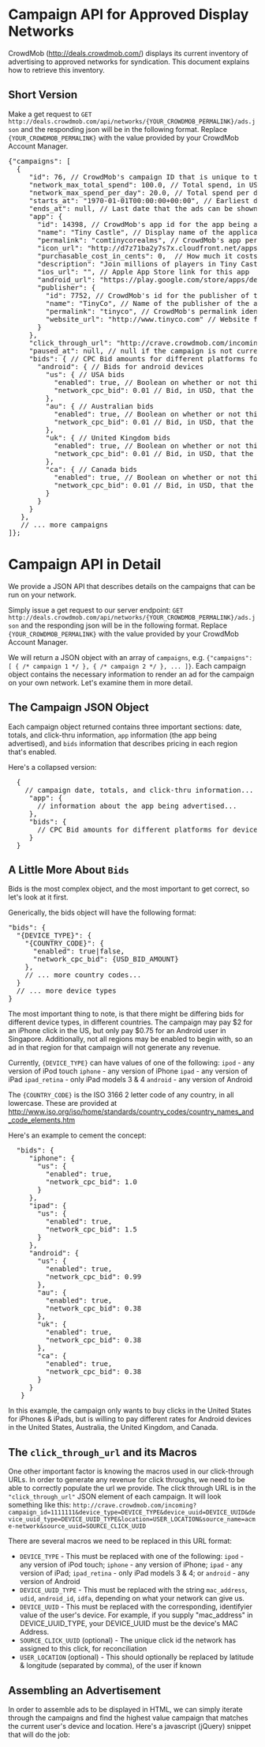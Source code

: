 Campaign API for Approved Display Networks
==========================================

CrowdMob (http://deals.crowdmob.com/) displays its current inventory of advertising to approved networks for syndication.  This document explains how to retrieve this inventory.


Short Version
-------------
Make a get request to `GET http://deals.crowdmob.com/api/networks/{YOUR_CROWDMOB_PERMALINK}/ads.json` and the responding json will be in the following format.  Replace `{YOUR_CROWDMOB_PERMALINK}` with the value provided by your CrowdMob Account Manager.


<pre class="json">
{"campaigns": [
  {
     "id": 76, // CrowdMob's campaign ID that is unique to these bid amounts
     "network_max_total_spend": 100.0, // Total spend, in USD that can be spent by the network
     "network_max_spend_per_day": 20.0, // Total spend per day, in USD that can be spent by the network
     "starts_at": "1970-01-01T00:00:00+00:00", // Earliest date that the ads can be shown for this campaign ID
     "ends_at": null, // Last date that the ads can be shown for this campaign ID (or null for "forever")
     "app": {
       "id": 14398, // CrowdMob's app id for the app being advertised in this campaign
       "name": "Tiny Castle", // Display name of the application
       "permalink": "comtinycorealms", // CrowdMob's app permalink identifier for the app being advertised in this campaign
       "icon_url": "http://d7z71ba2y7s7x.cloudfront.net/apps/icons/14398-icon.:format?1361413867",  // URL of app icon
       "purchasable_cost_in_cents": 0,  // How much it costs the user to get this app on their device
       "description": "Join millions of players in Tiny Castle and save your family's ancient castle from the Evil Queen!",  // CrowdMob's app single-sentence description for the app being advertised in this campaign
       "ios_url": "", // Apple App Store link for this app
       "android_url": "https://play.google.com/store/apps/details?id=com.tinyco.realms", // Google Play Store link for this app
       "publisher": {
         "id": 7752, // CrowdMob's id for the publisher of the app being advertised in this campaign
         "name": "TinyCo", // Name of the publisher of the app being advertised in this campaign
         "permalink": "tinyco", // CrowdMob's permalink identifier for the publisher of the app being advertised in this campaign
         "website_url": "http://www.tinyco.com" // Website for the publisher of the app being advertised in this campaign
       }
     },
     "click_through_url": "http://crave.crowdmob.com/incoming?campaign_id=76&device_type=DEVICE_TYPE&device_uuid=DEVICE_UUID&device_uuid_type=DEVICE_UUID_TYPE&location=USER_LOCATION&source_name={YOUR_CROWDMOB_PERMALINK}&source_uuid=SOURCE_CLICK_UUID", // Click through URL with macros to be replaced when shown in the ad for the particular device / impression
     "paused_at": null, // null if the campaign is not currently paused.  A datetime if the campaign is currently paused
     "bids": { // CPC Bid amounts for different platforms for devices based in different locales
       "android": { // Bids for android devices
         "us": { // USA bids
           "enabled": true, // Boolean on whether or not this locale is enabled in for this campaign
           "network_cpc_bid": 0.01 // Bid, in USD, that the campaign is willing to pay per click for devices in this locale
         },
         "au": { // Australian bids
           "enabled": true, // Boolean on whether or not this locale is enabled in for this campaign
           "network_cpc_bid": 0.01 // Bid, in USD, that the campaign is willing to pay per click for devices in this locale
         },
         "uk": { // United Kingdom bids
           "enabled": true, // Boolean on whether or not this locale is enabled in for this campaign
           "network_cpc_bid": 0.01 // Bid, in USD, that the campaign is willing to pay per click for devices in this locale
         },
         "ca": { // Canada bids
           "enabled": true, // Boolean on whether or not this locale is enabled in for this campaign
           "network_cpc_bid": 0.01 // Bid, in USD, that the campaign is willing to pay per click for devices in this locale
         }
       }
     }
   },
   // ... more campaigns
]};
</pre>


Campaign API in Detail
======================

We provide a JSON API that describes details on the campaigns that can be run on your network.  

Simply issue a get request to our server endpoint: `GET http://deals.crowdmob.com/api/networks/{YOUR_CROWDMOB_PERMALINK}/ads.json` and the responding json will be in the following format.  Replace `{YOUR_CROWDMOB_PERMALINK}` with the value provided by your CrowdMob Account Manager.

We will return a JSON object with an array of `campaigns`, e.g. `{"campaigns": [ { /* campaign 1 */ }, { /* campaign 2 */ }, ... ]}`.  Each campaign object contains the necessary information to render an ad for the campaign on your own network.  Let's examine them in more detail.

The Campaign JSON Object
------------------------

Each campaign object returned contains three important sections: date, totals, and click-thru information, `app` information (the app being advertised), and `bids` information that describes pricing in each region that's enabled.  

Here's a collapsed version:
<pre class="json">
  {
    // campaign date, totals, and click-thru information...
     "app": {
       // information about the app being advertised...
     },
     "bids": { 
       // CPC Bid amounts for different platforms for devices based in different locales...
     }
  }
</pre> 

A Little More About `Bids`
--------------------------

Bids is the most complex object, and the most important to get correct, so let's look at it first.  

Generically, the bids object will have the following format:

<pre class="json">
"bids": {
  "{DEVICE_TYPE}": {
    "{COUNTRY_CODE}": {
      "enabled": true|false,
      "network_cpc_bid": {USD_BID_AMOUNT}
    },
    // ... more country codes...
  }
  // ... more device types
}
</pre>

The most important thing to note, is that there might be differing bids for different device types, in different countries.  The campaign may pay $2 for an iPhone click in the US, but only pay $0.75 for an Android user in Singapore.  Additionally, not all regions may be enabled to begin with, so an ad in that region for that campaign will not generate any revenue.

Currently, `{DEVICE_TYPE}` can have values of one of the following:
`ipod` - any version of iPod touch
`iphone` - any version of iPhone
`ipad` - any version of iPad
`ipad_retina` - only iPad models 3 & 4
`android` - any version of Android

The `{COUNTRY_CODE}` is the ISO 3166 2 letter code of any country, in all lowercase.  These are provided at http://www.iso.org/iso/home/standards/country_codes/country_names_and_code_elements.htm

Here's an example to cement the concept:

<pre>
  "bids": {
     "iphone": {
       "us": {
         "enabled": true,
         "network_cpc_bid": 1.0
       }
     },
     "ipad": {
       "us": {
         "enabled": true,
         "network_cpc_bid": 1.5
       }
     },
     "android": {
       "us": {
         "enabled": true,
         "network_cpc_bid": 0.99
       },
       "au": {
         "enabled": true,
         "network_cpc_bid": 0.38
       },
       "uk": {
         "enabled": true,
         "network_cpc_bid": 0.38
       },
       "ca": {
         "enabled": true,
         "network_cpc_bid": 0.38
       }
     }
   }
</pre>

In this example, the campaign only wants to buy clicks in the United States for iPhones & iPads, but is willing to pay different rates for Android devices in the United States, Australia, the United Kingdom, and Canada.


The `click_through_url` and its Macros
--------------------------------------

One other important factor is knowing the macros used in our click-through URLs.  In order to generate any revenue for click throughs, we need to be able to correctly populate the url we provide.  The click through URL is in the `"click_through_url"` JSON element of each campaign.  It will look something like this: `http://crave.crowdmob.com/incoming?campaign_id=1111111&device_type=DEVICE_TYPE&device_uuid=DEVICE_UUID&device_uuid_type=DEVICE_UUID_TYPE&location=USER_LOCATION&source_name=acme-network&source_uuid=SOURCE_CLICK_UUID`

There are several macros we need to be replaced in this URL format:

* `DEVICE_TYPE` - This must be replaced with one of the following: `ipod` - any version of iPod touch; `iphone` - any version of iPhone; `ipad` - any version of iPad; `ipad_retina` - only iPad models 3 & 4; or `android` - any version of Android
* `DEVICE_UUID_TYPE` - This must be replaced with the string `mac_address`, `udid`, `android_id`, `idfa`, depending on what your network can give us.
* `DEVICE_UUID` - This must be replaced with the corresponding, identifyier value of the user's device.  For example, if you supply "mac_address" in DEVICE_UUID_TYPE, your DEVICE_UUID must be the device's MAC Address.
* `SOURCE_CLICK_UUID` (optional) - The unique click id the network has assigned to this click, for reconciliation
* `USER_LOCATION` (optional) - This should optionally be replaced by latitude & longitude (separated by comma), of the user if known



Assembling an Advertisement
---------------------------

In order to assemble ads to be displayed in HTML, we can simply iterate through the campaigns and find the highest value campaign that matches the current user's device and location.  Here's a javascript (jQuery) snippet that will do the job:

<pre>
  <script src="//ajax.googleapis.com/ajax/libs/jquery/1.9.1/jquery.min.js"></script><!-- required to getJSON from our server -->
  <script src="https://datejs.googlecode.com/files/date.js"></script><!-- required to parse dates in ISO format -->
  <script>
    var device_tracking_type = "mac_address";
    var current_user_device_type = "android";
    var current_user_country_code = "ca";
    var current_user_mac_address = "11:11:11:11";
    var current_user_location = "37.8188,-122.4784";
    var current_impression_uuid = "mynetworkimpression-iowd23e823jsd094";
    var current_time = new Date();
    
    $.getJSON('http://deals.crowdmob.com/api/networks/{YOUR_CROWDMOB_PERMALINK}/ads.json', highestCpcCampaignMarkup);
    
    // Returns the ad markup for the campaign that has the highest bid matching the current_user_device_type, in the country defined by current_user_country_code, at the current time, or null if there isn't a matching campaign.
    function highestCpcCampaignMarkup(data) {
      var campaigns = data.campaigns;
      var lastHighestCampaign = null;
      for (var i = 0; i < campaigns.length; ++i) {
        var campaign = campaigns[i];
        
        // First, make sure we are between the right dates, right now (or the campaign doesn't end at a specific date), that isn't paused
        if (Date.parse(campaign.starts_at) <= current_time && (campaign.ends_at == null || Date.parse(campaign.ends_at) > current_time) && campaign.paused_at == null) {
          
          // Second, make sure that this campaign has a bid for the device type, in the region, and that that region is enabled
          if (campaign.bids[current_user_device_type] && campaign.bids[current_user_device_type][current_user_country_code] && campaign.bids[current_user_device_type][current_user_country_code].enabled) {
            
            // Finally, if the matching campaign has a higher bid than the last one found, mark it as found
            if (lastHighestCampaign == null || lastHighestCampaign[current_user_device_type][current_user_country_code].network_cpi_bid < campaign.bids[current_user_device_type][current_user_country_code].network_cpi_bid) {
              lastHighestCampaign = campaign;
            }
            
          }
          
        }
      }
      
      if (lastHighestCampaign) {
        var CAMPAIGN_TEMPLATE = "<a href='{{CLICKTHRU_URL}}'><img src='{{APPICON}}'/>{{APPTITLE}}<br/>{{APPDESCRIPTION}}</a>";
      
        // First replace the Click-Thru URL Parameters
        var finalizedClickThruUrl = lastHighestCampaign.click_through_url.replace(
            'DEVICE_TYPE', current_user_device_type
          ).replace(
            'DEVICE_UUID_TYPE', device_tracking_type
          ).replace(
            'DEVICE_UUID', current_user_mac_address
          ).replace(
            'SOURCE_CLICK_UUID', current_impression_uuid
          ).replace(
            'USER_LOCATION', current_user_mac_address
          );
        
        return CAMPAIGN_TEMPLATE.replace(
          "{{CLICKTHRU_URL}}", finalizedClickThruUrl
        ).replace(
          "{{APPICON}}", lastHighestCampaign.app.icon_url
        ).replace(
          "{{APPTITLE}}", lastHighestCampaign.app.name
        ).replace(
          "{{APPDESCRIPTION}}", lastHighestCampaign.app.description
        );
      }
      else {
        return null;
      }
    }
  </script>
</pre>
